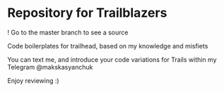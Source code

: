 # Repository for Trailblazers

! Go to the master branch to see a source

Code boilerplates for trailhead, based on my knowledge and misfiets

You can text me, and introduce your code variations for Trails within my Telegram @makskasyanchuk

Enjoy reviewing :)
